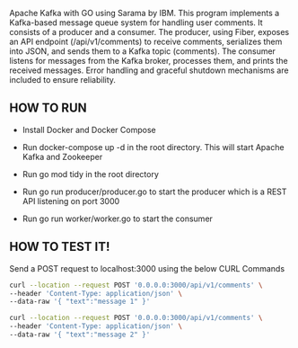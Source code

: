 
Apache Kafka with GO using Sarama by IBM.
This program implements a Kafka-based message queue system for handling user comments. It consists of a producer and a consumer. 
The producer, using Fiber, exposes an API endpoint (/api/v1/comments) to receive comments, serializes them into JSON, and sends them to a Kafka topic (comments). 
The consumer listens for messages from the Kafka broker, processes them, and prints the received messages.
Error handling and graceful shutdown mechanisms are included to ensure reliability. 

## HOW TO RUN

- Install Docker and Docker Compose

- Run docker-compose up -d in the root directory. This will start Apache Kafka and Zookeeper

- Run go mod tidy in the root directory

- Run go run producer/producer.go to start the producer which is a REST API listening on port 3000

- Run go run worker/worker.go to start the consumer


## HOW TO TEST IT!

Send a POST request to localhost:3000 using the below CURL Commands

```sh
curl --location --request POST '0.0.0.0:3000/api/v1/comments' \
--header 'Content-Type: application/json' \
--data-raw '{ "text":"message 1" }'

curl --location --request POST '0.0.0.0:3000/api/v1/comments' \
--header 'Content-Type: application/json' \
--data-raw '{ "text":"message 2" }'

```
